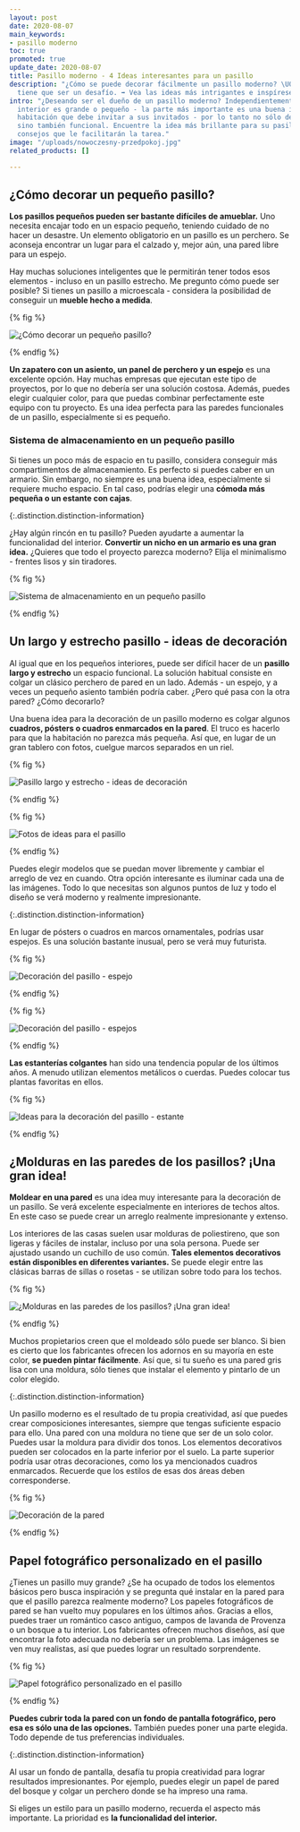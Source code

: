 ```yaml
---
layout: post
date: 2020-08-07
main_keywords:
- pasillo moderno
toc: true
promoted: true
update_date: 2020-08-07
title: Pasillo moderno - 4 Ideas interesantes para un pasillo
description: "¿Cómo se puede decorar fácilmente un pasillo moderno? \U0001F3E0 No
  tiene que ser un desafío. ➡️ Vea las ideas más intrigantes e inspírese."
intro: "¿Deseando ser el dueño de un pasillo moderno? Independientemente de si su
  interior es grande o pequeño - la parte más importante es una buena idea. Es una
  habitación que debe invitar a sus invitados - por lo tanto no sólo debe ser estética
  sino también funcional. Encuentre la idea más brillante para su pasillo - use algunos
  consejos que le facilitarán la tarea."
image: "/uploads/nowoczesny-przedpokoj.jpg"
related_products: []

---
```

## ¿Cómo decorar un pequeño pasillo?

**Los pasillos pequeños pueden ser bastante difíciles de amueblar.** Uno necesita encajar todo en un espacio pequeño, teniendo cuidado de no hacer un desastre. Un elemento obligatorio en un pasillo es un perchero. Se aconseja encontrar un lugar para el calzado y, mejor aún, una pared libre para un espejo.

Hay muchas soluciones inteligentes que le permitirán tener todos esos elementos - incluso en un pasillo estrecho. Me pregunto cómo puede ser posible? Si tienes un pasillo a microescala - considera la posibilidad de conseguir un **mueble hecho a medida**.

{% fig %}

![¿Cómo decorar un pequeño pasillo?](/uploads/maly-przedpokoj.jpg "¿Cómo decorar un pequeño pasillo?")

{% endfig %}

**Un zapatero con un asiento, un panel de perchero y un espejo** es una excelente opción. Hay muchas empresas que ejecutan este tipo de proyectos, por lo que no debería ser una solución costosa. Además, puedes elegir cualquier color, para que puedas combinar perfectamente este equipo con tu proyecto. Es una idea perfecta para las paredes funcionales de un pasillo, especialmente si es pequeño.

### Sistema de almacenamiento en un pequeño pasillo

Si tienes un poco más de espacio en tu pasillo, considera conseguir más compartimentos de almacenamiento. Es perfecto si puedes caber en un armario. Sin embargo, no siempre es una buena idea, especialmente si requiere mucho espacio. En tal caso, podrías elegir una **cómoda más pequeña o un estante con cajas**.

{:.distinction.distinction-information}

¿Hay algún rincón en tu pasillo? Pueden ayudarte a aumentar la funcionalidad del interior. **Convertir un nicho en un armario es una gran idea.** ¿Quieres que todo el proyecto parezca moderno? Elija el minimalismo - frentes lisos y sin tiradores.

{% fig %}

![Sistema de almacenamiento en un pequeño pasillo](/uploads/duzy-bialy-nowoczesny-przedpokoj.jpg "Sistema de almacenamiento en un pequeño pasillo")

{% endfig %}

## Un largo y estrecho pasillo - ideas de decoración

Al igual que en los pequeños interiores, puede ser difícil hacer de un **pasillo largo y estrecho** un espacio funcional. La solución habitual consiste en colgar un clásico perchero de pared en un lado. Además - un espejo, y a veces un pequeño asiento también podría caber. ¿Pero qué pasa con la otra pared? ¿Cómo decorarlo?

Una buena idea para la decoración de un pasillo moderno es colgar algunos **cuadros, pósters o cuadros enmarcados en la pared**. El truco es hacerlo para que la habitación no parezca más pequeña. Así que, en lugar de un gran tablero con fotos, cuelgue marcos separados en un riel.

{% fig %}

![Pasillo largo y estrecho - ideas de decoración](/uploads/obrazy-na-scianie.jpg "Pasillo largo y estrecho - ideas de decoración")

{% endfig %}

{% fig %}

![Fotos de ideas para el pasillo](/uploads/nowoczesny-przedpokoj-obrazy.jpg "Fotos de ideas para el pasillo")

{% endfig %}

Puedes elegir modelos que se puedan mover libremente y cambiar el arreglo de vez en cuando. Otra opción interesante es iluminar cada una de las imágenes. Todo lo que necesitas son algunos puntos de luz y todo el diseño se verá moderno y realmente impresionante.

{:.distinction.distinction-information}

En lugar de pósters o cuadros en marcos ornamentales, podrías usar espejos. Es una solución bastante inusual, pero se verá muy futurista.

{% fig %}

![Decoración del pasillo - espejo](/uploads/lustra-na-scianie.jpg "Decoración del pasillo - espejo")

{% endfig %}

{% fig %}

![Decoración del pasillo - espejos](/uploads/rozne-lustra-na-scianie.jpg "Decoración del pasillo - espejos")

{% endfig %}

**Las estanterías colgantes** han sido una tendencia popular de los últimos años. A menudo utilizan elementos metálicos o cuerdas. Puedes colocar tus plantas favoritas en ellos.

{% fig %}

![Ideas para la decoración del pasillo - estante](/uploads/polki-z-kwiatami-przedpokoj.jpg "Ideas para la decoración del pasillo - estante")

{% endfig %}

## ¿Molduras en las paredes de los pasillos? ¡Una gran idea!

**Moldear en una pared** es una idea muy interesante para la decoración de un pasillo. Se verá excelente especialmente en interiores de techos altos. En este caso se puede crear un arreglo realmente impresionante y extenso.

Los interiores de las casas suelen usar molduras de poliestireno, que son ligeras y fáciles de instalar, incluso por una sola persona. Puede ser ajustado usando un cuchillo de uso común. **Tales elementos decorativos están disponibles en diferentes variantes.** Se puede elegir entre las clásicas barras de sillas o rosetas - se utilizan sobre todo para los techos.

{% fig %}

![¿Molduras en las paredes de los pasillos? ¡Una gran idea!](/uploads/sztukateria-na-scianie-korytarz.jpg "¿Molduras en las paredes de los pasillos? ¡Una gran idea!")

{% endfig %}

Muchos propietarios creen que el moldeado sólo puede ser blanco. Si bien es cierto que los fabricantes ofrecen los adornos en su mayoría en este color, **se pueden pintar fácilmente**. Así que, si tu sueño es una pared gris lisa con una moldura, sólo tienes que instalar el elemento y pintarlo de un color elegido.

{:.distinction.distinction-information}

Un pasillo moderno es el resultado de tu propia creatividad, así que puedes crear composiciones interesantes, siempre que tengas suficiente espacio para ello. Una pared con una moldura no tiene que ser de un solo color. Puedes usar la moldura para dividir dos tonos. Los elementos decorativos pueden ser colocados en la parte inferior por el suelo. La parte superior podría usar otras decoraciones, como los ya mencionados cuadros enmarcados. Recuerde que los estilos de esas dos áreas deben corresponderse.

{% fig %}

![Decoración de la pared](/uploads/sztukateria-na-scianie-przedpokoj.jpg "Decoración de la pared")

{% endfig %}

## Papel fotográfico personalizado en el pasillo

¿Tienes un pasillo muy grande? ¿Se ha ocupado de todos los elementos básicos pero busca inspiración y se pregunta qué instalar en la pared para que el pasillo parezca realmente moderno? Los papeles fotográficos de pared se han vuelto muy populares en los últimos años. Gracias a ellos, puedes traer un romántico casco antiguo, campos de lavanda de Provenza o un bosque a tu interior. Los fabricantes ofrecen muchos diseños, así que encontrar la foto adecuada no debería ser un problema. Las imágenes se ven muy realistas, así que puedes lograr un resultado sorprendente.

{% fig %}

![Papel fotográfico personalizado en el pasillo](/uploads/nowoczesny-przedpokoj-fototapeta.jpg "Papel fotográfico personalizado en el pasillo")

{% endfig %}

**Puedes cubrir toda la pared con un fondo de pantalla fotográfico, pero esa es sólo una de las opciones.** También puedes poner una parte elegida. Todo depende de tus preferencias individuales.

{:.distinction.distinction-information}

Al usar un fondo de pantalla, desafía tu propia creatividad para lograr resultados impresionantes. Por ejemplo, puedes elegir un papel de pared del bosque y colgar un perchero donde se ha impreso una rama.

Si eliges un estilo para un pasillo moderno, recuerda el aspecto más importante. La prioridad es **la funcionalidad del interior.**